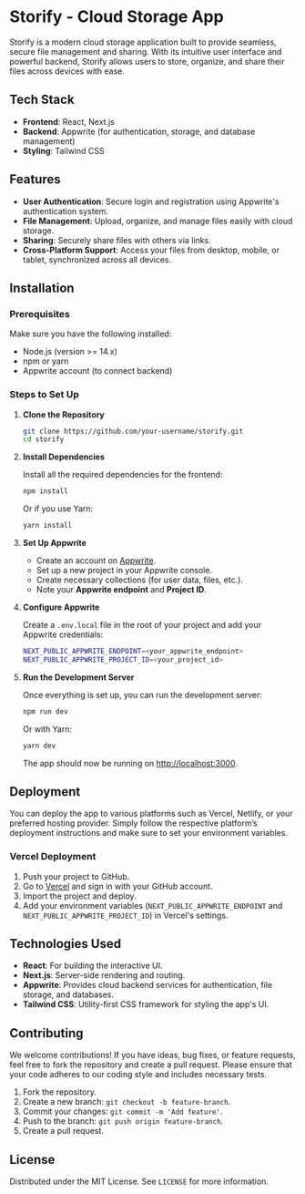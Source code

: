 # Storify - Cloud Storage App

Storify is a modern cloud storage application built to provide seamless, secure file management and sharing. With its intuitive user interface and powerful backend, Storify allows users to store, organize, and share their files across devices with ease.

## Tech Stack

- **Frontend**: React, Next.js
- **Backend**: Appwrite (for authentication, storage, and database management)
- **Styling**: Tailwind CSS

## Features

- **User Authentication**: Secure login and registration using Appwrite's authentication system.
- **File Management**: Upload, organize, and manage files easily with cloud storage.
- **Sharing**: Securely share files with others via links.
- **Cross-Platform Support**: Access your files from desktop, mobile, or tablet, synchronized across all devices.

## Installation

### Prerequisites

Make sure you have the following installed:

- Node.js (version >= 14.x)
- npm or yarn
- Appwrite account (to connect backend)

### Steps to Set Up

1. **Clone the Repository**

   ```bash
   git clone https://github.com/your-username/storify.git
   cd storify
   ```

2. **Install Dependencies**

   Install all the required dependencies for the frontend:

   ```bash
   npm install
   ```

   Or if you use Yarn:

   ```bash
   yarn install
   ```

3. **Set Up Appwrite**

   - Create an account on [Appwrite](https://appwrite.io).
   - Set up a new project in your Appwrite console.
   - Create necessary collections (for user data, files, etc.).
   - Note your **Appwrite endpoint** and **Project ID**.
   
4. **Configure Appwrite**

   Create a `.env.local` file in the root of your project and add your Appwrite credentials:

   ```bash
   NEXT_PUBLIC_APPWRITE_ENDPOINT=<your_appwrite_endpoint>
   NEXT_PUBLIC_APPWRITE_PROJECT_ID=<your_project_id>
   ```

5. **Run the Development Server**

   Once everything is set up, you can run the development server:

   ```bash
   npm run dev
   ```

   Or with Yarn:

   ```bash
   yarn dev
   ```

   The app should now be running on [http://localhost:3000](http://localhost:3000).

## Deployment

You can deploy the app to various platforms such as Vercel, Netlify, or your preferred hosting provider. Simply follow the respective platform’s deployment instructions and make sure to set your environment variables.

### Vercel Deployment

1. Push your project to GitHub.
2. Go to [Vercel](https://vercel.com) and sign in with your GitHub account.
3. Import the project and deploy.
4. Add your environment variables (`NEXT_PUBLIC_APPWRITE_ENDPOINT` and `NEXT_PUBLIC_APPWRITE_PROJECT_ID`) in Vercel's settings.

## Technologies Used

- **React**: For building the interactive UI.
- **Next.js**: Server-side rendering and routing.
- **Appwrite**: Provides cloud backend services for authentication, file storage, and databases.
- **Tailwind CSS**: Utility-first CSS framework for styling the app's UI.

## Contributing

We welcome contributions! If you have ideas, bug fixes, or feature requests, feel free to fork the repository and create a pull request. Please ensure that your code adheres to our coding style and includes necessary tests.

1. Fork the repository.
2. Create a new branch: `git checkout -b feature-branch`.
3. Commit your changes: `git commit -m 'Add feature'`.
4. Push to the branch: `git push origin feature-branch`.
5. Create a pull request.

## License

Distributed under the MIT License. See `LICENSE` for more information.
